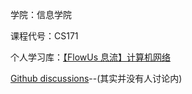 学院：信息学院

课程代号：CS171

个人学习库：[【FlowUs 息流】计算机网络](https://flowus.cn/share/a4f07856-9ccc-4254-bbb1-d307b4232533)

[Github discussions](https://github.com/sist-cs120/project-wiki/discussions)--(其实并没有人讨论内)